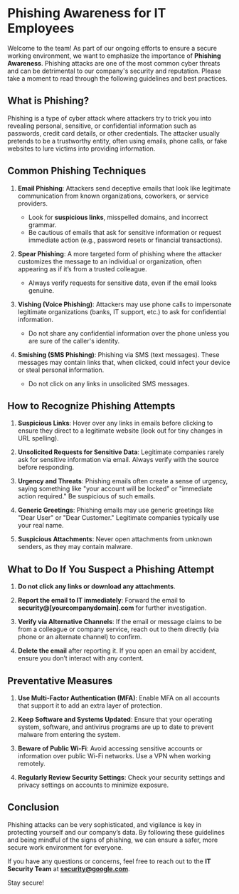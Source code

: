 
# Phishing Awareness for IT Employees

Welcome to the team! As part of our ongoing efforts to ensure a secure working environment, we want to emphasize the importance of **Phishing Awareness**. Phishing attacks are one of the most common cyber threats and can be detrimental to our company's security and reputation. Please take a moment to read through the following guidelines and best practices.

## What is Phishing?

Phishing is a type of cyber attack where attackers try to trick you into revealing personal, sensitive, or confidential information such as passwords, credit card details, or other credentials. The attacker usually pretends to be a trustworthy entity, often using emails, phone calls, or fake websites to lure victims into providing information.

## Common Phishing Techniques

1. **Email Phishing**: Attackers send deceptive emails that look like legitimate communication from known organizations, coworkers, or service providers.
   - Look for **suspicious links**, misspelled domains, and incorrect grammar.
   - Be cautious of emails that ask for sensitive information or request immediate action (e.g., password resets or financial transactions).

2. **Spear Phishing**: A more targeted form of phishing where the attacker customizes the message to an individual or organization, often appearing as if it’s from a trusted colleague.
   - Always verify requests for sensitive data, even if the email looks genuine.

3. **Vishing (Voice Phishing)**: Attackers may use phone calls to impersonate legitimate organizations (banks, IT support, etc.) to ask for confidential information.
   - Do not share any confidential information over the phone unless you are sure of the caller's identity.

4. **Smishing (SMS Phishing)**: Phishing via SMS (text messages). These messages may contain links that, when clicked, could infect your device or steal personal information.
   - Do not click on any links in unsolicited SMS messages.

## How to Recognize Phishing Attempts

1. **Suspicious Links**: Hover over any links in emails before clicking to ensure they direct to a legitimate website (look out for tiny changes in URL spelling).
   
2. **Unsolicited Requests for Sensitive Data**: Legitimate companies rarely ask for sensitive information via email. Always verify with the source before responding.

3. **Urgency and Threats**: Phishing emails often create a sense of urgency, saying something like "your account will be locked" or "immediate action required." Be suspicious of such emails.

4. **Generic Greetings**: Phishing emails may use generic greetings like "Dear User" or "Dear Customer." Legitimate companies typically use your real name.

5. **Suspicious Attachments**: Never open attachments from unknown senders, as they may contain malware.

## What to Do If You Suspect a Phishing Attempt

1. **Do not click any links or download any attachments**.
   
2. **Report the email to IT immediately**: Forward the email to **security@[yourcompanydomain].com** for further investigation.

3. **Verify via Alternative Channels**: If the email or message claims to be from a colleague or company service, reach out to them directly (via phone or an alternate channel) to confirm.

4. **Delete the email** after reporting it. If you open an email by accident, ensure you don’t interact with any content.

## Preventative Measures

1. **Use Multi-Factor Authentication (MFA)**: Enable MFA on all accounts that support it to add an extra layer of protection.
   
2. **Keep Software and Systems Updated**: Ensure that your operating system, software, and antivirus programs are up to date to prevent malware from entering the system.

3. **Beware of Public Wi-Fi**: Avoid accessing sensitive accounts or information over public Wi-Fi networks. Use a VPN when working remotely.

4. **Regularly Review Security Settings**: Check your security settings and privacy settings on accounts to minimize exposure.

## Conclusion

Phishing attacks can be very sophisticated, and vigilance is key in protecting yourself and our company’s data. By following these guidelines and being mindful of the signs of phishing, we can ensure a safer, more secure work environment for everyone.

If you have any questions or concerns, feel free to reach out to the **IT Security Team** at **security@google.com**.

Stay secure!
